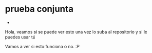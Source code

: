 # prueba conjunta
 -
Hola, veamos si se puede ver esto una vez lo suba al repositorio y si lo puedes usar tú

Vamos a ver si esto funciona o no. :P